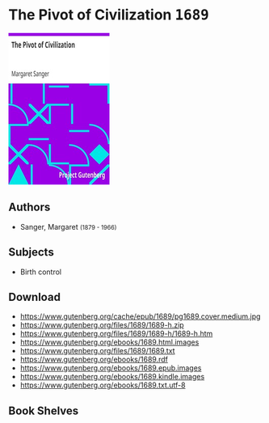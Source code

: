 # The Pivot of Civilization <kbd>1689</kbd>

![](./cover.medium.jpg "")

## Authors


 - Sanger, Margaret <small>(1879 - 1966)</small>

## Subjects


 - Birth control

## Download


 - https://www.gutenberg.org/cache/epub/1689/pg1689.cover.medium.jpg
 - https://www.gutenberg.org/files/1689/1689-h.zip
 - https://www.gutenberg.org/files/1689/1689-h/1689-h.htm
 - https://www.gutenberg.org/ebooks/1689.html.images
 - https://www.gutenberg.org/files/1689/1689.txt
 - https://www.gutenberg.org/ebooks/1689.rdf
 - https://www.gutenberg.org/ebooks/1689.epub.images
 - https://www.gutenberg.org/ebooks/1689.kindle.images
 - https://www.gutenberg.org/ebooks/1689.txt.utf-8

## Book Shelves


